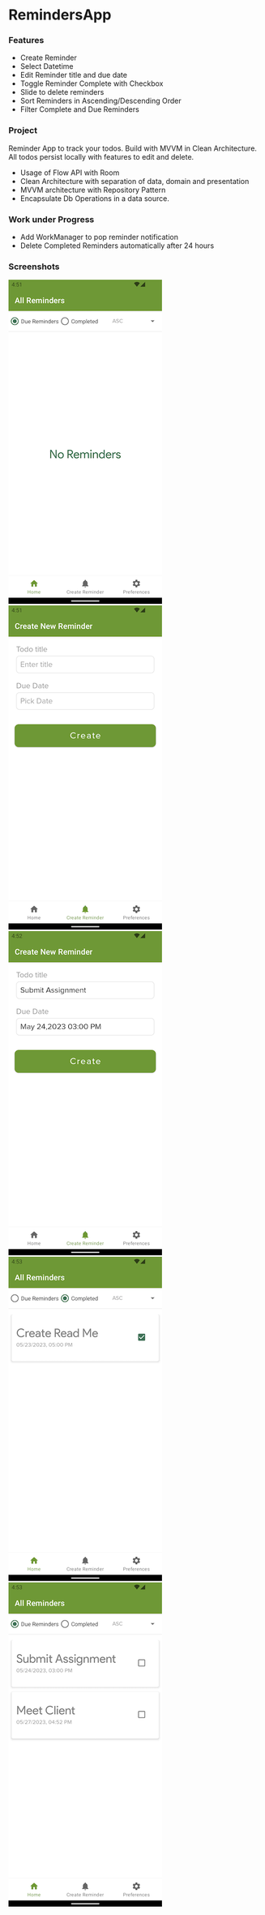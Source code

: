 # RemindersApp

### Features
- Create Reminder 
- Select Datetime
- Edit Reminder title and due date
- Toggle Reminder Complete with Checkbox
- Slide to delete reminders
- Sort Reminders in Ascending/Descending Order
- Filter Complete and Due Reminders

### Project
Reminder App to track your todos. Build with MVVM in Clean Architecture. All todos persist locally with features to edit and delete. 
- Usage of Flow API with Room
- Clean Architecture with separation of data, domain and presentation
- MVVM architecture with Repository Pattern
- Encapsulate Db Operations in a data source.

### Work under Progress
- Add WorkManager to pop reminder notification
- Delete Completed Reminders automatically after 24 hours

### Screenshots

![](https://github.com/aashutosh96/RemindersApp/blob/main/screenshots/Screenshot_1684839987.png)
![](https://github.com/aashutosh96/RemindersApp/blob/main/screenshots/Screenshot_1684839993.png)
![](https://github.com/aashutosh96/RemindersApp/blob/main/screenshots/Screenshot_1684840041.png)
![](https://github.com/aashutosh96/RemindersApp/blob/main/screenshots/Screenshot_1684840108.png)
![](https://github.com/aashutosh96/RemindersApp/blob/main/screenshots/Screenshot_1684840111.png)


